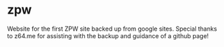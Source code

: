 # zpw
Website for the first ZPW site backed up from google sites.
Special thanks to z64.me for assisting with the backup and guidance of a github page!